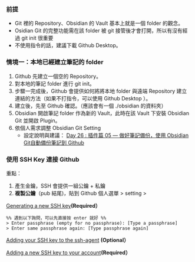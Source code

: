 
### 前提
- Git 裡的 Repository、Obsidian 的 Vault 基本上就是一個 folder 的觀念。 
- Osidian Git 的完整功能需在該 folder 被 git 接管後才會打開，所以有沒有經過 git init 很重要
- 不使用指令的話，建議下載 Github Desktop。

### 情境一：本地已經建立筆記的 folder
1. Github 先建立一個空的 Repository。
2. 對本地的筆記 folder 進行 git init。
3. 步驟一完成後，Github 會提供如何將將本地 folder 與遠端 Repository 建立連結的方法（如果不打指令，可以使用 Github Desktop ）。
4. 建立後，先至 Github 確認。（應該會有一個 ./obsidian 的資料夾）
5. Obsidian 開啟筆記 folder 作為新的 Vault，此時在該 Vault 下安裝 Obsidian Git 並開啟 Plugin。
6. 依個人需求調整 Obsidian Git Setting 
	- 設定說明與建議： [Day 26 : 插件篇 05 — 做好筆記備份，使用 Obsidian Git自動備份筆記到 Github](https://ithelp.ithome.com.tw/articles/10280373)

### 使用 SSH Key 連接 Github

重點：
1. 產生金鑰，SSH 會提供一組公鑰 + 私鑰
2. **複製公鑰**（pub 結尾)，貼到 Github 個人選單 > setting >

[ Generating a new SSH key](https://docs.github.com/en/authentication/connecting-to-github-with-ssh/generating-a-new-ssh-key-and-adding-it-to-the-ssh-agent#generating-a-new-ssh-key)**(Required）**
``` shell
%% 遇到以下詢問，可以先直接按 enter 就好 %%
> Enter passphrase (empty for no passphrase): [Type a passphrase]
> Enter same passphrase again: [Type passphrase again]
```

 [Adding your SSH key to the ssh-agent](https://docs.github.com/en/authentication/connecting-to-github-with-ssh/generating-a-new-ssh-key-and-adding-it-to-the-ssh-agent#adding-your-ssh-key-to-the-ssh-agent) **(Optional）**

 [Adding a new SSH key to your account](https://docs.github.com/en/authentication/connecting-to-github-with-ssh/adding-a-new-ssh-key-to-your-github-account#adding-a-new-ssh-key-to-your-account)**(Required）**